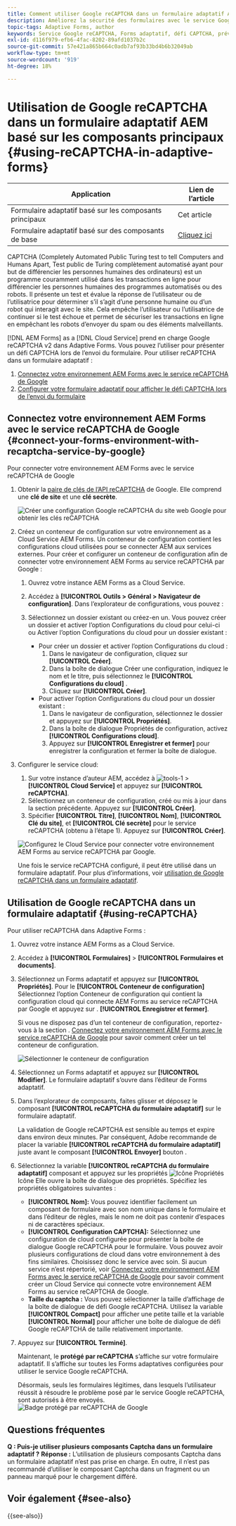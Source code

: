 ```yaml
---
title: Comment utiliser Google reCAPTCHA dans un formulaire adaptatif AEM ?
description: Améliorez la sécurité des formulaires avec le service Google reCAPTCHA sans effort. Guide pas à pas à l'intérieur !
topic-tags: Adaptive Forms, author
keywords: Service Google reCAPTCHA, Forms adaptatif, défi CAPTCHA, prévention des robots, composants principaux, sécurité d’envoi de formulaire, prévention des messages indésirables de formulaire
exl-id: d116f979-efb6-4fac-8202-89afd1037b2c
source-git-commit: 57e421a865b664c0adb7af93b33bd4b6b32049ab
workflow-type: tm+mt
source-wordcount: '919'
ht-degree: 18%

---
```


# Utilisation de Google reCAPTCHA dans un formulaire adaptatif AEM basé sur les composants principaux {#using-reCAPTCHA-in-adaptive-forms}

| Application | Lien de l’article |
| -------- | ---------------------------- |
| Formulaire adaptatif basé sur les composants principaux | Cet article |
| Formulaire adaptatif basé sur des composants de base | [Cliquez ici](/help/forms/captcha-adaptive-forms.md) |

CAPTCHA (Completely Automated Public Turing test to tell Computers and Humans Apart, Test public de Turing complètement automatisé ayant pour but de différencier les personnes humaines des ordinateurs) est un programme couramment utilisé dans les transactions en ligne pour différencier les personnes humaines des programmes automatisés ou des robots. Il présente un test et évalue la réponse de l’utilisateur ou de l’utilisatrice pour déterminer s’il s’agit d’une personne humaine ou d’un robot qui interagit avec le site. Cela empêche l’utilisateur ou l’utilisatrice de continuer si le test échoue et permet de sécuriser les transactions en ligne en empêchant les robots d’envoyer du spam ou des éléments malveillants.

[!DNL AEM Forms] as a [!DNL Cloud Service] prend en charge Google reCAPTCHA v2 dans Adaptive Forms. Vous pouvez l’utiliser pour présenter un défi CAPTCHA lors de l’envoi du formulaire. Pour utiliser reCAPTCHA dans un formulaire adaptatif :

1. [Connectez votre environnement AEM Forms avec le service reCAPTCHA de Google](#connect-your-forms-environment-with-recaptcha-service-by-google)
1. [Configurer votre formulaire adaptatif pour afficher le défi CAPTCHA lors de l’envoi du formulaire](#using-reCAPTCHA)

## Connectez votre environnement AEM Forms avec le service reCAPTCHA de Google {#connect-your-forms-environment-with-recaptcha-service-by-google}

Pour connecter votre environnement AEM Forms avec le service reCAPTCHA de Google

1. Obtenir la [paire de clés de l’API reCAPTCHA](https://www.google.com/recaptcha/admin) de Google. Elle comprend une **clé de site** et une **clé secrète**.

   ![Créer une configuration Google reCAPTCHA du site web Google pour obtenir les clés reCAPTCHA](/help/forms/assets/google-captcha.gif)
1. Créez un conteneur de configuration sur votre environnement as a Cloud Service AEM Forms. Un conteneur de configuration contient les configurations cloud utilisées pour se connecter AEM aux services externes. Pour créer et configurer un conteneur de configuration afin de connecter votre environnement AEM Forms au service reCAPTCHA par Google :
   1. Ouvrez votre instance AEM Forms as a Cloud Service.
   1. Accédez à **[!UICONTROL Outils > Général > Navigateur de configuration]**. Dans l’explorateur de configurations, vous pouvez :
   1. Sélectionnez un dossier existant ou créez-en un. Vous pouvez créer un dossier et activer l’option Configurations du cloud pour celui-ci ou Activer l’option Configurations du cloud pour un dossier existant :

      * Pour créer un dossier et activer l’option Configurations du cloud :
         1. Dans le navigateur de configuration, cliquez sur **[!UICONTROL Créer]**.
         1. Dans la boîte de dialogue Créer une configuration, indiquez le nom et le titre, puis sélectionnez le **[!UICONTROL Configurations du cloud]** .
         1. Cliquez sur **[!UICONTROL Créer]**.
      * Pour activer l’option Configurations du cloud pour un dossier existant :
         1. Dans le navigateur de configuration, sélectionnez le dossier  et appuyez sur **[!UICONTROL Propriétés]**.
         1. Dans la boîte de dialogue Propriétés de configuration, activez **[!UICONTROL Configurations cloud]**.
         1. Appuyez sur **[!UICONTROL Enregistrer et fermer]** pour enregistrer la configuration et fermer la boîte de dialogue.

1. Configurer le service cloud:
   1. Sur votre instance d’auteur AEM, accédez à ![tools-1](assets/tools-1.png) > **[!UICONTROL Cloud Service]** et appuyez sur **[!UICONTROL reCAPTCHA]**.
   1. Sélectionnez un conteneur de configuration, créé ou mis à jour dans la section précédente. Appuyez sur **[!UICONTROL Créer]**.
   1. Spécifier **[!UICONTROL Titre]**, **[!UICONTROL Nom]**, **[!UICONTROL Clé du site]**, et **[!UICONTROL Clé secrète]** pour le service reCAPTCHA (obtenu à l’étape 1). Appuyez sur **[!UICONTROL Créer]**.

   ![Configurez le Cloud Service pour connecter votre environnement AEM Forms au service reCAPTCHA par Google.](/help/forms/assets/captcha-configuration.gif)

   Une fois le service reCAPTCHA configuré, il peut être utilisé dans un formulaire adaptatif. Pour plus d’informations, voir [utilisation de Google reCAPTCHA dans un formulaire adaptatif](#using-reCAPTCHA).

## Utilisation de Google reCAPTCHA dans un formulaire adaptatif {#using-reCAPTCHA}

Pour utiliser reCAPTCHA dans Adaptive Forms :

1. Ouvrez votre instance AEM Forms as a Cloud Service.
1. Accédez à **[!UICONTROL Formulaires]** > **[!UICONTROL Formulaires et documents]**.
1. Sélectionnez un Forms adaptatif et appuyez sur **[!UICONTROL Propriétés]**. Pour le **[!UICONTROL Conteneur de configuration]** Sélectionnez l’option Conteneur de configuration qui contient la configuration cloud qui connecte AEM Forms au service reCAPTCHA par Google et appuyez sur . **[!UICONTROL Enregistrer et fermer]**.

   Si vous ne disposez pas d’un tel conteneur de configuration, reportez-vous à la section . [Connectez votre environnement AEM Forms avec le service reCAPTCHA de Google](#connect-your-forms-environment-with-recaptcha-service-by-google) pour savoir comment créer un tel conteneur de configuration.

   ![Sélectionner le conteneur de configuration](/help/forms/assets/captcha-properties.png)

1. Sélectionnez un Forms adaptatif et appuyez sur **[!UICONTROL Modifier]**. Le formulaire adaptatif s’ouvre dans l’éditeur de Forms adaptatif.
1. Dans l’explorateur de composants, faites glisser et déposez le composant **[!UICONTROL reCAPTCHA du formulaire adaptatif]** sur le formulaire adaptatif.

   La validation de Google reCAPTCHA est sensible au temps et expire dans environ deux minutes. Par conséquent, Adobe recommande de placer la variable **[!UICONTROL reCAPTCHA du formulaire adaptatif]** juste avant le composant **[!UICONTROL Envoyer]** bouton .

1. Sélectionnez la variable **[!UICONTROL reCAPTCHA du formulaire adaptatif]** composant et appuyez sur les propriétés ![Icône Propriétés](assets/configure-icon.svg) Icône Elle ouvre la boîte de dialogue des propriétés. Spécifiez les propriétés obligatoires suivantes :
   * **[!UICONTROL Nom]:** Vous pouvez identifier facilement un composant de formulaire avec son nom unique dans le formulaire et dans l’éditeur de règles, mais le nom ne doit pas contenir d’espaces ni de caractères spéciaux.
   * **[!UICONTROL Configuration CAPTCHA]:** Sélectionnez une configuration de cloud configurée pour présenter la boîte de dialogue Google reCAPTCHA pour le formulaire. Vous pouvez avoir plusieurs configurations de cloud dans votre environnement à des fins similaires. Choisissez donc le service avec soin. Si aucun service n’est répertorié, voir [Connectez votre environnement AEM Forms avec le service reCAPTCHA de Google](#connect-your-forms-environment-with-recaptcha-service-by-google) pour savoir comment créer un Cloud Service qui connecte votre environnement AEM Forms au service reCAPTCHA de Google.
   * **Taille du captcha :** Vous pouvez sélectionner la taille d’affichage de la boîte de dialogue de défi Google reCAPTCHA. Utilisez la variable **[!UICONTROL Compact]** pour afficher une petite taille et la variable **[!UICONTROL Normal]** pour afficher une boîte de dialogue de défi Google reCAPTCHA de taille relativement importante.

1. Appuyez sur **[!UICONTROL Terminé]**.

   Maintenant, le **protégé par reCAPTCHA** s’affiche sur votre formulaire adaptatif. Il s’affiche sur toutes les Forms adaptatives configurées pour utiliser le service Google reCAPTCHA.

   Désormais, seuls les formulaires légitimes, dans lesquels l’utilisateur réussit à résoudre le problème posé par le service Google reCAPTCHA, sont autorisés à être envoyés.
   ![Badge protégé par reCAPTCHA de Google](/help/forms/assets/google-recaptcha-v2.png)

<!--
### Show or hide CAPTCHA component based on rules {#show-hide-captcha}

You can select to show or hide the CAPTCHA component based on rules that you apply on a component in an Adaptive Form. Tap the component, select ![edit rules](assets/edit-rules-icon.svg), and tap **[!UICONTROL Create]** to create a rule. For more information on creating rules, see [Rule Editor](rule-editor.md).

For example, the CAPTCHA component must display in an Adaptive Form only if the Currency Value field in the form has a value of more than 25000.

Tap the **[!UICONTROL Currency Value]** field in the form and create the following rules:

![Show or hide rules](assets/rules-show-hide-captcha.png)

   >[!NOTE]
   >
   > When you select a reCAPTCHA v2 configuration and the size is set to [!UICONTROL Invisible], the show/hide option remains disabled.

   -->

## Questions fréquentes

**Q : Puis-je utiliser plusieurs composants Captcha dans un formulaire adaptatif ?**
**Réponse :** L’utilisation de plusieurs composants Captcha dans un formulaire adaptatif n’est pas prise en charge. En outre, il n’est pas recommandé d’utiliser le composant Captcha dans un fragment ou un panneau marqué pour le chargement différé.

## Voir également {#see-also}

{{see-also}}